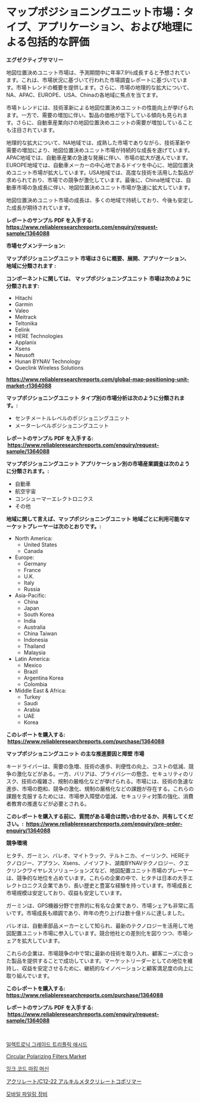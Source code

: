 <p><h1>マップポジショニングユニット市場：タイプ、アプリケーション、および地理による包括的な評価</h1></p><p><strong>エグゼクティブサマリー</strong></p>
<p><p>地図位置決めユニット市場は、予測期間中に年率7.9％成長すると予想されています。これは、市場状況に基づいて行われた市場調査レポートに基づいています。市場トレンドの概要を提供します。さらに、市場の地理的な拡大について、NA、APAC、EUROPE、USA、Chinaの各地域に焦点を当てます。</p><p>市場トレンドには、技術革新による地図位置決めユニットの性能向上が挙げられます。一方で、需要の増加に伴い、製品の価格が低下している傾向も見られます。さらに、自動車産業向けの地図位置決めユニットの需要が増加していることも注目されています。</p><p>地理的な拡大について、NA地域では、成熟した市場でありながら、技術革新や需要の増加により、地図位置決めユニット市場が持続的な成長を遂げています。APAC地域では、自動車産業の急速な発展に伴い、市場の拡大が進んでいます。EUROPE地域では、自動車メーカーの中心地であるドイツを中心に、地図位置決めユニット市場が拡大しています。USA地域では、高度な技術を活用した製品が求められており、市場での競争が激化しています。最後に、China地域では、自動車市場の急成長に伴い、地図位置決めユニット市場が急速に拡大しています。</p><p>地図位置決めユニット市場の成長は、多くの地域で持続しており、今後も安定した成長が期待されています。</p></p>
<p><strong>レポートのサンプル PDF を入手する: <a href="https://www.reliableresearchreports.com/enquiry/request-sample/1364088">https://www.reliableresearchreports.com/enquiry/request-sample/1364088</a></strong></p>
<p><strong>市場セグメンテーション:</strong></p>
<p><strong> マップポジショニングユニット 市場はさらに概要、展開、アプリケーション、地域に分類されます :</strong></p>
<p><strong>コンポーネントに関しては、 マップポジショニングユニット 市場は次のように分類されます: &nbsp;</strong></p>
<p><ul><li>Hitachi</li><li>Garmin</li><li>Valeo</li><li>Meitrack</li><li>Teltonika</li><li>Eelink</li><li>HERE Technologies</li><li>Applanix</li><li>Xsens</li><li>Neusoft</li><li>Hunan BYNAV Technology</li><li>Queclink Wireless Solutions</li></ul></p>
<p><strong><a href="https://www.reliableresearchreports.com/global-map-positioning-unit-market-r1364088">https://www.reliableresearchreports.com/global-map-positioning-unit-market-r1364088</a></strong></p>
<p><strong> マップポジショニングユニット タイプ別の市場分析は次のように分類されます。:</strong></p>
<p><ul><li>センチメートルレベルのポジショニングユニット</li><li>メーターレベルポジショニングユニット</li></ul></p>
<p><strong>レポートのサンプル PDF を入手する: &nbsp;<a href="https://www.reliableresearchreports.com/enquiry/request-sample/1364088">https://www.reliableresearchreports.com/enquiry/request-sample/1364088</a></strong></p>
<p><strong> マップポジショニングユニット アプリケーション別の市場産業調査は次のように分類されます。:</strong></p>
<p><ul><li>自動車</li><li>航空宇宙</li><li>コンシューマーエレクトロニクス</li><li>その他</li></ul></p>
<p><strong>地域に関して言えば、マップポジショニングユニット 地域ごとに利用可能なマーケットプレーヤーは次のとおりです。:</strong></p>
<p><ul>
    <li>
        North America:
        <ul>
            <li>United States</li>
            <li>Canada</li>
        </ul>
    </li>
    <li>
        Europe:
        <ul>
            <li>Germany</li>
            <li>France</li>
            <li>U.K.</li>
            <li>Italy</li>
            <li>Russia</li>
        </ul>
    </li>
    <li>
        Asia-Pacific:
        <ul>
            <li>China</li>
            <li>Japan</li>
            <li>South Korea</li>
            <li>India</li>
            <li>Australia</li>
            <li>China Taiwan</li>
            <li>Indonesia</li>
            <li>Thailand</li>
            <li>Malaysia</li>
        </ul>
    </li>
    <li>
        Latin America:
        <ul>
            <li>Mexico</li>
            <li>Brazil</li>
            <li>Argentina Korea</li>
            <li>Colombia</li>
        </ul>
    </li>
    <li>
        Middle East & Africa:
        <ul>
            <li>Turkey</li>
            <li>Saudi</li>
            <li>Arabia</li>
            <li>UAE</li>
            <li>Korea</li>
        </ul>
    </li>
    </ul></p>
<p><strong>このレポートを購入する: &nbsp;<a href="https://www.reliableresearchreports.com/purchase/1364088">https://www.reliableresearchreports.com/purchase/1364088</a></strong></p>
<p><strong>マップポジショニングユニット の主な推進要因と障壁 市場</strong></p>
<p><p>キードライバーは、需要の急増、技術の進歩、利便性の向上、コストの低減、競争の激化などがある。一方、バリアは、プライバシーの懸念、セキュリティのリスク、技術の複雑さ、規制の厳格化などが挙げられる。市場には、技術の急速な進歩、市場の飽和、競争の激化、規制の厳格化などの課題が存在する。これらの課題を克服するためには、市場参入障壁の低減、セキュリティ対策の強化、消費者教育の推進などが必要とされる。</p></p>
<p><strong>このレポートを購入する前に、質問がある場合は問い合わせるか、共有してください。:&nbsp; <a href="https://www.reliableresearchreports.com/enquiry/pre-order-enquiry/1364088">https://www.reliableresearchreports.com/enquiry/pre-order-enquiry/1364088</a></strong></p>
<p><strong>競争環境</strong></p>
<p><p>ヒタチ、ガーミン、バレオ、マイトラック、テルトニカ、イーリンク、HEREテクノロジー、アプラン、Xsens、ノイソフト、湖南BYNAVテクノロジー、クエクリンクワイヤレスソリューションズなど、地図配置ユニット市場のプレーヤーは、競争的な地位を占めています。これらの企業の中で、ヒタチは日本の大手エレクトロニクス企業であり、長い歴史と豊富な経験を持っています。市場成長と市場規模は安定しており、収益も安定しています。 </p><p>ガーミンは、GPS機器分野で世界的に有名な企業であり、市場シェアも非常に高いです。市場成長も順調であり、昨年の売り上げは数十億ドルに達しました。 </p><p>バレオは、自動車部品メーカーとして知られ、最新のテクノロジーを活用して地図配置ユニット市場に参入しています。競合他社との差別化を図りつつ、市場シェアを拡大しています。 </p><p>これらの企業は、市場競争の中で常に最新の技術を取り入れ、顧客ニーズに合った製品を提供することで成功しています。マーケットリーダーとしての地位を維持し、収益を安定させるために、継続的なイノベーションと顧客満足度の向上に取り組んでいます。</p></p>
<p><strong>このレポートを購入する: &nbsp; <a href="https://www.reliableresearchreports.com/purchase/1364088">https://www.reliableresearchreports.com/purchase/1364088</a></strong></p>
<p><strong>レポートのサンプル PDF を入手する: &nbsp;<a href="https://www.reliableresearchreports.com/enquiry/request-sample/1364088">https://www.reliableresearchreports.com/enquiry/request-sample/1364088</a></strong><strong></strong></p>
<p>&nbsp;</p>
<p><p><a href="https://github.com/WilburKihn5676/Market-Research-Report-List-2/blob/main/623608592710.md">일렉트로닉 그레이드 트리플릭 애시드</a></p><p><a href="https://issuu.com/reportprime-2/docs/circular-polarizing-filters-market-size-2030.pptx">Circular Polarizing Filters Market</a></p><p><a href="https://github.com/wallacBahrtyinger567686/Market-Research-Report-List-2/blob/main/680812092711.md">잉크 코드 마킹 머신</a></p><p><a href="https://medium.com/@abdielkilback/%E3%82%A2%E3%82%AF%E3%83%AA%E3%83%AC%E3%83%BC%E3%83%88-c12-22%E3%82%A2%E3%83%AB%E3%82%AD%E3%83%AB%E3%83%A1%E3%82%BF%E3%82%AF%E3%83%AA%E3%83%AC%E3%83%BC%E3%83%88%E3%82%B3%E3%83%9D%E3%83%AA%E3%83%9E%E3%83%BC%E5%B8%82%E5%A0%B4%E8%A6%8F%E6%A8%A1-cagr-%E3%83%88%E3%83%AC%E3%83%B3%E3%83%892024-2030-01cf9ae5acdb">アクリレート/C12-22 アルキルメタクリレートコポリマー</a></p><p><a href="https://medium.com/@jerrodhilll68/%EB%AA%A8%EB%B0%94%EC%9D%BC-%EA%B8%B0%EC%B4%88%EC%84%A4%EC%B9%98-%EC%9E%A5%EB%B9%84-%EC%8B%9C%EC%9E%A5-%EC%84%B1%EA%B3%B5%EC%A0%81%EC%9D%B8-%EB%B9%84%EC%A6%88%EB%8B%88%EC%8A%A4-%EC%A0%84%EB%9E%B5%EC%9D%98-%EC%97%B4%EC%87%A0-2031%EB%85%84%EA%B9%8C%EC%A7%80-%EC%98%88%EC%B8%A1-082acb65909c">모바일 파일링 장비</a></p></p>